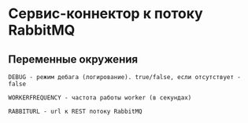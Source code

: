 # Сервис-коннектор к потоку RabbitMQ

## Переменные окружения

    DEBUG - режим дебага (логирование). true/false, если отсутствует - false

    WORKERFREQUENCY - частота работы worker (в секундах)

    RABBITURL - url к REST потоку RabbitMQ
